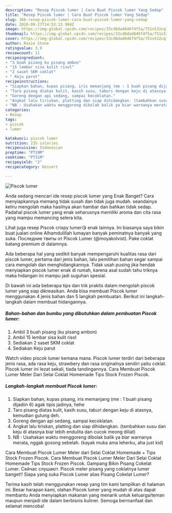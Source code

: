 ```yaml
---
description: "Resep Piscok lumer | Cara Buat Piscok lumer Yang Sedap"
title: "Resep Piscok lumer | Cara Buat Piscok lumer Yang Sedap"
slug: 366-resep-piscok-lumer-cara-buat-piscok-lumer-yang-sedap
date: 2020-09-27T14:53:13.984Z
image: https://img-global.cpcdn.com/recipes/33cd6dad646f4f5a/751x532cq70/piscok-lumer-foto-resep-utama.jpg
thumbnail: https://img-global.cpcdn.com/recipes/33cd6dad646f4f5a/751x532cq70/piscok-lumer-foto-resep-utama.jpg
cover: https://img-global.cpcdn.com/recipes/33cd6dad646f4f5a/751x532cq70/piscok-lumer-foto-resep-utama.jpg
author: Roxie Stone
ratingvalue: 3.9
reviewcount: 11
recipeingredient:
- "3 buah pisang ku pisang ambon"
- "15 lembar sisa kulit risol"
- "2 saset SKM coklat"
- " Keju parut"
recipeinstructions:
- "Siapkan bahan, kupas pisang, iris memanjang (me : 1 buah pisang dijadiin 6) agak tipis jadinya, hehe"
- "Taro pisang diatas kulit, kasih susu, taburi dengan keju di atasnya, kemudian gulung deh."
- "Goreng dengan api sedang, sampai kecoklatan."
- "Angkat lalu tiriskan, platting dan siap dihidangkan. (tambahkan susu dan keju di atasnya biar lebih endulita dan cucok meong diliat)"
- "NB : Usahakan waktu menggoreng dibolak balik ya biar warnanya merata, nggak gosong sebelah. (kayak muka ama leherku, aha just kid)"
categories:
- Resep
tags:
- piscok
- lumer

katakunci: piscok lumer 
nutrition: 235 calories
recipecuisine: Indonesian
preptime: "PT19M"
cooktime: "PT31M"
recipeyield: "2"
recipecategory: Dessert

---
```



![Piscok lumer](https://img-global.cpcdn.com/recipes/33cd6dad646f4f5a/751x532cq70/piscok-lumer-foto-resep-utama.jpg)

Anda sedang mencari ide resep piscok lumer yang Enak Banget? Cara menyiapkannya memang tidak susah dan tidak juga mudah. seandainya keliru mengolah maka hasilnya akan hambar dan bahkan tidak sedap. Padahal piscok lumer yang enak seharusnya memiliki aroma dan cita rasa yang mampu memancing selera kita.

Lihat juga resep Piscok crispy lumer😘 enak lainnya. Ini biasanya saya bikin buat jualan online Alhamdulillah lumayan banyak peminatnya banyak yang suka. Последние твиты от Piscok Lumer (@moyakolvist). Pake coklat batang premium di dalamnya.

Ada beberapa hal yang sedikit banyak mempengaruhi kualitas rasa dari piscok lumer, pertama dari jenis bahan, lalu pemilihan bahan segar sampai cara mengolah dan menghidangkannya. Tidak usah pusing jika hendak menyiapkan piscok lumer enak di rumah, karena asal sudah tahu triknya maka hidangan ini mampu jadi suguhan spesial.


Di bawah ini ada beberapa tips dan trik praktis dalam mengolah piscok lumer yang siap dikreasikan. Anda bisa membuat Piscok lumer menggunakan 4 jenis bahan dan 5 langkah pembuatan. Berikut ini langkah-langkah dalam membuat hidangannya.

<!--inarticleads1-->

##### Bahan-bahan dan bumbu yang dibutuhkan dalam pembuatan Piscok lumer:

1. Ambil 3 buah pisang (ku pisang ambon)
1. Ambil 15 lembar sisa kulit risol
1. Sediakan 2 saset SKM coklat
1. Sediakan  Keju parut


Watch video piscok lumer kemana mana. Piscok lumer terdiri dari beberapa jenis rasa, ada rasa keju, strawbery dan rasa originalnya sendiri yaitu coklat. Piscok lumer ini lezat sekali, tiada tandingannya. Cara Membuat Piscok Lumer Meler Dari Selai Coklat Homemade Tips Stock Frozen Piscok. 

<!--inarticleads2-->

##### Langkah-langkah membuat Piscok lumer:

1. Siapkan bahan, kupas pisang, iris memanjang (me : 1 buah pisang dijadiin 6) agak tipis jadinya, hehe
1. Taro pisang diatas kulit, kasih susu, taburi dengan keju di atasnya, kemudian gulung deh.
1. Goreng dengan api sedang, sampai kecoklatan.
1. Angkat lalu tiriskan, platting dan siap dihidangkan. (tambahkan susu dan keju di atasnya biar lebih endulita dan cucok meong diliat)
1. NB : Usahakan waktu menggoreng dibolak balik ya biar warnanya merata, nggak gosong sebelah. (kayak muka ama leherku, aha just kid)


Cara Membuat Piscok Lumer Meler dari Selai Coklat Homemade + Tips Stock Frozen Piscok. Cara Membuat Piscok Lumer Meler Dari Selai Coklat Homemade Tips Stock Frozen Piscok. Gampang Bikin Pisang Cokelat Lumer. Сейчас слушают. Piscok meler pisang yang coklatnya lumer banget!! Siapa yang suka Piscok Lumer alias Pisang Cokelat Lumer? 

Terima kasih telah menggunakan resep yang tim kami tampilkan di halaman ini. Besar harapan kami, olahan Piscok lumer yang mudah di atas dapat membantu Anda menyiapkan makanan yang menarik untuk keluarga/teman maupun menjadi ide dalam berbisnis kuliner. Semoga bermanfaat dan selamat mencoba!
